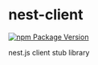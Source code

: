# nest-client
[![npm Package Version](https://img.shields.io/npm/v/nest-client.svg?maxAge=2592000)](https://www.npmjs.com/package/nest-client)

nest.js client stub library
